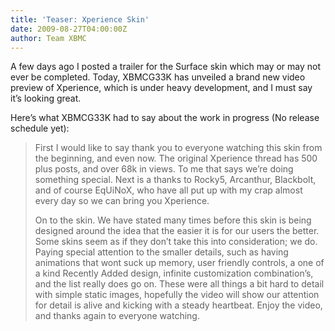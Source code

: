 ```yaml
---
title: 'Teaser: Xperience Skin'
date: 2009-08-27T04:00:00Z
author: Team XBMC
---
```

A few days ago I posted a trailer for the Surface skin which may or may not ever be completed. Today, XBMCG33K has unveiled a brand new video preview of Xperience, which is under heavy development, and I must say it’s looking great.

  

 Here’s what XBMCG33K had to say about the work in progress (No release schedule yet):

 
> First I would like to say thank you to everyone watching this skin from the beginning, and even now. The original Xperience thread has 500 plus posts, and over 68k in views. To me that says we’re doing something special. Next is a thanks to Rocky5, Arcanthur, Blackbolt, and of course EqUiNoX, who have all put up with my crap almost every day so we can bring you Xperience.
> 
>  On to the skin. We have stated many times before this skin is being designed around the idea that the easier it is for our users the better. Some skins seem as if they don’t take this into consideration; we do. Paying special attention to the smaller details, such as having animations that wont suck up memory, user friendly controls, a one of a kind Recently Added design, infinite customization combination’s, and the list really does go on. These were all things a bit hard to detail with simple static images, hopefully the video will show our attention for detail is alive and kicking with a steady heartbeat. Enjoy the video, and thanks again to everyone watching.
> 
>   